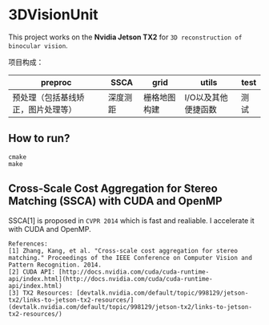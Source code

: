 # 3DVisionUnit
This project works on the **Nvidia Jetson TX2** for `3D reconstruction of binocular vision`.

项目构成：

| preproc |SSCA | grid | utils | test |
|------------|-----------|--------|--------|---------|
| 预处理（包括基线矫正，图片处理等） | 深度测距 | 栅格地图构建 | I/O以及其他便捷函数 | 测试|

## How to run?
```shell
cmake
make
```
## Cross-Scale Cost Aggregation for Stereo Matching (SSCA) with CUDA and OpenMP
SSCA[1] is proposed in `CVPR 2014` which is fast and realiable. I accelerate it with CUDA and OpenMP.

```
References:
[1] Zhang, Kang, et al. "Cross-scale cost aggregation for stereo matching." Proceedings of the IEEE Conference on Computer Vision and Pattern Recognition. 2014.
[2] CUDA API: [http://docs.nvidia.com/cuda/cuda-runtime-api/index.html](http://docs.nvidia.com/cuda/cuda-runtime-api/index.html)
[3] TX2 Resources: [devtalk.nvidia.com/default/topic/998129/jetson-tx2/links-to-jetson-tx2-resources/](devtalk.nvidia.com/default/topic/998129/jetson-tx2/links-to-jetson-tx2-resources/)
```
